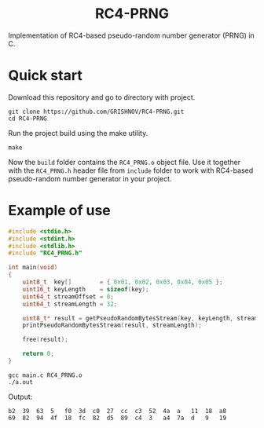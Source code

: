 <h1 align="center">RC4-PRNG</h1>
Implementation of RC4-based pseudo-random number generator (PRNG) in C.

# Quick start

Download this repository and go to directory with project.

```
git clone https://github.com/GRISHNOV/RC4-PRNG.git
cd RC4-PRNG
```

Run the project build using the make utility.

```
make
```

Now the `build` folder contains the `RC4_PRNG.o` object file. Use it together with the `RC4_PRNG.h` header file from `include` folder to work with RC4-based pseudo-random number generator in your project.

# Example of use

```C
#include <stdio.h>
#include <stdint.h>
#include <stdlib.h>
#include "RC4_PRNG.h"

int main(void)
{
	uint8_t  key[]        = { 0x01, 0x02, 0x03, 0x04, 0x05 };
	uint16_t keyLength    = sizeof(key);
	uint64_t streamOffset = 0;
	uint64_t streamLength = 32;

	uint8_t* result = getPseudoRandomBytesStream(key, keyLength, streamOffset, streamLength);
	printPseudoRandomBytesStream(result, streamLength);

	free(result);

	return 0;
}
```

```
gcc main.c RC4_PRNG.o
./a.out
```
Output:
```
b2	39	63	5	f0	3d	c0	27	cc	c3	52	4a	a	11	18	a8
69	82	94	4f	18	fc	82	d5	89	c4	3	a4	7a	d	9	19
```

